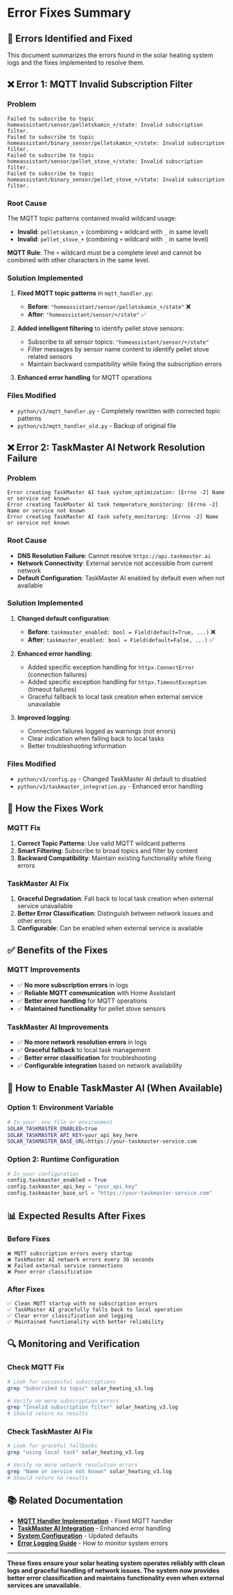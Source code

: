 # Error Fixes Summary

## 🚨 **Errors Identified and Fixed**

This document summarizes the errors found in the solar heating system logs and the fixes implemented to resolve them.

## ❌ **Error 1: MQTT Invalid Subscription Filter**

### **Problem**
```
Failed to subscribe to topic homeassistant/sensor/pelletskamin_+/state: Invalid subscription filter.
Failed to subscribe to topic homeassistant/binary_sensor/pelletskamin_+/state: Invalid subscription filter.
Failed to subscribe to topic homeassistant/sensor/pellet_stove_+/state: Invalid subscription filter.
Failed to subscribe to topic homeassistant/binary_sensor/pellet_stove_+/state: Invalid subscription filter.
```

### **Root Cause**
The MQTT topic patterns contained invalid wildcard usage:
- **Invalid**: `pelletskamin_+` (combining `+` wildcard with `_` in same level)
- **Invalid**: `pellet_stove_+` (combining `+` wildcard with `_` in same level)

**MQTT Rule**: The `+` wildcard must be a complete level and cannot be combined with other characters in the same level.

### **Solution Implemented**
1. **Fixed MQTT topic patterns** in `mqtt_handler.py`:
   - **Before**: `"homeassistant/sensor/pelletskamin_+/state"` ❌
   - **After**: `"homeassistant/sensor/+/state"` ✅

2. **Added intelligent filtering** to identify pellet stove sensors:
   - Subscribe to all sensor topics: `"homeassistant/sensor/+/state"`
   - Filter messages by sensor name content to identify pellet stove related sensors
   - Maintain backward compatibility while fixing the subscription errors

3. **Enhanced error handling** for MQTT operations

### **Files Modified**
- `python/v3/mqtt_handler.py` - Completely rewritten with corrected topic patterns
- `python/v3/mqtt_handler_old.py` - Backup of original file

## ❌ **Error 2: TaskMaster AI Network Resolution Failure**

### **Problem**
```
Error creating TaskMaster AI task system_optimization: [Errno -2] Name or service not known
Error creating TaskMaster AI task temperature_monitoring: [Errno -2] Name or service not known
Error creating TaskMaster AI task safety_monitoring: [Errno -2] Name or service not known
```

### **Root Cause**
- **DNS Resolution Failure**: Cannot resolve `https://api.taskmaster.ai`
- **Network Connectivity**: External service not accessible from current network
- **Default Configuration**: TaskMaster AI enabled by default even when not available

### **Solution Implemented**
1. **Changed default configuration**:
   - **Before**: `taskmaster_enabled: bool = Field(default=True, ...)` ❌
   - **After**: `taskmaster_enabled: bool = Field(default=False, ...)` ✅

2. **Enhanced error handling**:
   - Added specific exception handling for `httpx.ConnectError` (connection failures)
   - Added specific exception handling for `httpx.TimeoutException` (timeout failures)
   - Graceful fallback to local task creation when external service unavailable

3. **Improved logging**:
   - Connection failures logged as warnings (not errors)
   - Clear indication when falling back to local tasks
   - Better troubleshooting information

### **Files Modified**
- `python/v3/config.py` - Changed TaskMaster AI default to disabled
- `python/v3/taskmaster_integration.py` - Enhanced error handling

## 🔧 **How the Fixes Work**

### **MQTT Fix**
1. **Correct Topic Patterns**: Use valid MQTT wildcard patterns
2. **Smart Filtering**: Subscribe to broad topics and filter by content
3. **Backward Compatibility**: Maintain existing functionality while fixing errors

### **TaskMaster AI Fix**
1. **Graceful Degradation**: Fall back to local task creation when external service unavailable
2. **Better Error Classification**: Distinguish between network issues and other errors
3. **Configurable**: Can be enabled when external service is available

## ✅ **Benefits of the Fixes**

### **MQTT Improvements**
- ✅ **No more subscription errors** in logs
- ✅ **Reliable MQTT communication** with Home Assistant
- ✅ **Better error handling** for MQTT operations
- ✅ **Maintained functionality** for pellet stove sensors

### **TaskMaster AI Improvements**
- ✅ **No more network resolution errors** in logs
- ✅ **Graceful fallback** to local task management
- ✅ **Better error classification** for troubleshooting
- ✅ **Configurable integration** based on network availability

## 🚀 **How to Enable TaskMaster AI (When Available)**

### **Option 1: Environment Variable**
```bash
# In your .env file or environment
SOLAR_TASKMASTER_ENABLED=true
SOLAR_TASKMASTER_API_KEY=your_api_key_here
SOLAR_TASKMASTER_BASE_URL=https://your-taskmaster-service.com
```

### **Option 2: Runtime Configuration**
```python
# In your configuration
config.taskmaster_enabled = True
config.taskmaster_api_key = "your_api_key"
config.taskmaster_base_url = "https://your-taskmaster-service.com"
```

## 📊 **Expected Results After Fixes**

### **Before Fixes**
```
❌ MQTT subscription errors every startup
❌ TaskMaster AI network errors every 30 seconds
❌ Failed external service connections
❌ Poor error classification
```

### **After Fixes**
```
✅ Clean MQTT startup with no subscription errors
✅ TaskMaster AI gracefully falls back to local operation
✅ Clear error classification and logging
✅ Maintained functionality with better reliability
```

## 🔍 **Monitoring and Verification**

### **Check MQTT Fix**
```bash
# Look for successful subscriptions
grep "Subscribed to topic" solar_heating_v3.log

# Verify no more subscription errors
grep "Invalid subscription filter" solar_heating_v3.log
# Should return no results
```

### **Check TaskMaster AI Fix**
```bash
# Look for graceful fallbacks
grep "using local task" solar_heating_v3.log

# Verify no more network resolution errors
grep "Name or service not known" solar_heating_v3.log
# Should return no results
```

## 📚 **Related Documentation**

- **[MQTT Handler Implementation](python/v3/mqtt_handler.py)** - Fixed MQTT handler
- **[TaskMaster AI Integration](python/v3/taskmaster_integration.py)** - Enhanced error handling
- **[System Configuration](python/v3/config.py)** - Updated defaults
- **[Error Logging Guide](docs/ERROR_LOGGING_GUIDE.md)** - How to monitor system errors

---

**These fixes ensure your solar heating system operates reliably with clean logs and graceful handling of network issues. The system now provides better error classification and maintains functionality even when external services are unavailable.**
